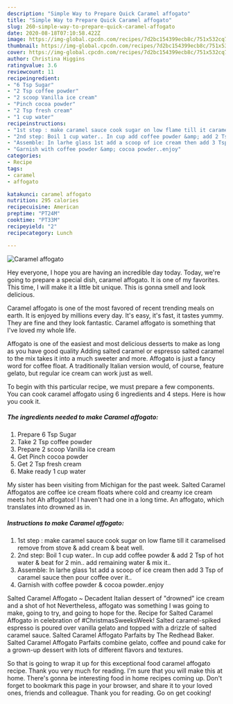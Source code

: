 ```yaml
---
description: "Simple Way to Prepare Quick Caramel affogato"
title: "Simple Way to Prepare Quick Caramel affogato"
slug: 260-simple-way-to-prepare-quick-caramel-affogato
date: 2020-08-18T07:10:58.422Z
image: https://img-global.cpcdn.com/recipes/7d2bc154399ecb8c/751x532cq70/caramel-affogato-recipe-main-photo.jpg
thumbnail: https://img-global.cpcdn.com/recipes/7d2bc154399ecb8c/751x532cq70/caramel-affogato-recipe-main-photo.jpg
cover: https://img-global.cpcdn.com/recipes/7d2bc154399ecb8c/751x532cq70/caramel-affogato-recipe-main-photo.jpg
author: Christina Higgins
ratingvalue: 3.6
reviewcount: 11
recipeingredient:
- "6 Tsp Sugar"
- "2 Tsp coffee powder"
- "2 scoop Vanilla ice cream"
- "Pinch cocoa powder"
- "2 Tsp fresh cream"
- "1 cup water"
recipeinstructions:
- "1st step : make caramel sauce cook sugar on low flame till it caramelised remove from stove &amp; add cream &amp; beat well."
- "2nd step: Boil 1 cup water.. In cup add coffee powder &amp; add 2 Tsp of hot water &amp; beat for 2 min.. add remaining water &amp; mix it.."
- "Assemble: In larhe glass 1st add a scoop of ice cream then add 3 Tsp of caramel sauce then pour coffee over it.."
- "Garnish with coffee powder &amp; cocoa powder..enjoy"
categories:
- Recipe
tags:
- caramel
- affogato

katakunci: caramel affogato 
nutrition: 295 calories
recipecuisine: American
preptime: "PT24M"
cooktime: "PT33M"
recipeyield: "2"
recipecategory: Lunch

---
```



![Caramel affogato](https://img-global.cpcdn.com/recipes/7d2bc154399ecb8c/751x532cq70/caramel-affogato-recipe-main-photo.jpg)

Hey everyone, I hope you are having an incredible day today. Today, we're going to prepare a special dish, caramel affogato. It is one of my favorites. This time, I will make it a little bit unique. This is gonna smell and look delicious.

Caramel affogato is one of the most favored of recent trending meals on earth. It is enjoyed by millions every day. It's easy, it's fast, it tastes yummy. They are fine and they look fantastic. Caramel affogato is something that I've loved my whole life.

Affogato is one of the easiest and most delicious desserts to make as long as you have good quality Adding salted caramel or espresso salted caramel to the mix takes it into a much sweeter and more. Affogato is just a fancy word for coffee float. A traditionally Italian version would, of course, feature gelato, but regular ice cream can work just as well.


To begin with this particular recipe, we must prepare a few components. You can cook caramel affogato using 6 ingredients and 4 steps. Here is how you cook it.

<!--inarticleads1-->

##### The ingredients needed to make Caramel affogato:

1. Prepare 6 Tsp Sugar
1. Take 2 Tsp coffee powder
1. Prepare 2 scoop Vanilla ice cream
1. Get Pinch cocoa powder
1. Get 2 Tsp fresh cream
1. Make ready 1 cup water


My sister has been visiting from Michigan for the past week. Salted Caramel Affogatos are coffee ice cream floats where cold and creamy ice cream meets hot Ah affogatos! I haven&#39;t had one in a long time. An affogato, which translates into drowned as in. 

<!--inarticleads2-->

##### Instructions to make Caramel affogato:

1. 1st step : make caramel sauce cook sugar on low flame till it caramelised remove from stove &amp; add cream &amp; beat well.
1. 2nd step: Boil 1 cup water.. In cup add coffee powder &amp; add 2 Tsp of hot water &amp; beat for 2 min.. add remaining water &amp; mix it..
1. Assemble: In larhe glass 1st add a scoop of ice cream then add 3 Tsp of caramel sauce then pour coffee over it..
1. Garnish with coffee powder &amp; cocoa powder..enjoy


Salted Caramel Affogato ~ Decadent Italian dessert of &#34;drowned&#34; ice cream and a shot of hot Nevertheless, affogato was something I was going to make, going to try, and going to hope for the. Recipe for Salted Caramel Affogato in celebration of #ChristmasSweeksWeek! Salted caramel-spiked espresso is poured over vanilla gelato and topped with a drizzle of salted caramel sauce. Salted Caramel Affogato Parfaits by The Redhead Baker. Salted Caramel Affogato Parfaits combine gelato, coffee and pound cake for a grown-up dessert with lots of different flavors and textures. 

So that is going to wrap it up for this exceptional food caramel affogato recipe. Thank you very much for reading. I'm sure that you will make this at home. There's gonna be interesting food in home recipes coming up. Don't forget to bookmark this page in your browser, and share it to your loved ones, friends and colleague. Thank you for reading. Go on get cooking!

